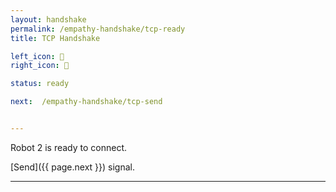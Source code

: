```yaml
---
layout: handshake
permalink: /empathy-handshake/tcp-ready
title: TCP Handshake

left_icon: 🤖
right_icon: 🤖

status: ready

next:  /empathy-handshake/tcp-send


---
```


Robot 2 is ready to connect.

[Send]({{ page.next }}) signal.

---